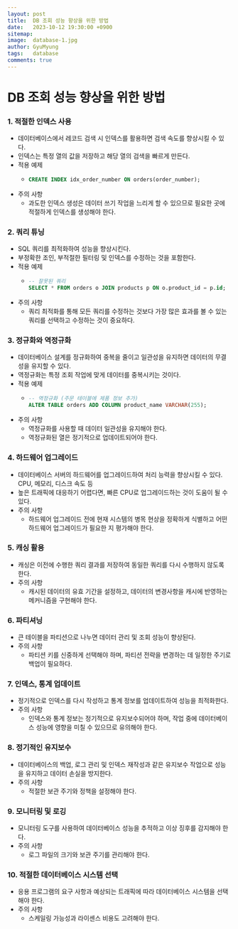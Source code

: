 ```yaml
---
layout:	post
title:  DB 조회 성능 향상을 위한 방법
date:   2023-10-12 19:30:00 +0900
sitemap: 
image:  database-1.jpg
author: GyuMyung
tags:   database
comments: true
---
```


# DB 조회 성능 향상을 위한 방법

### 1. 적절한 인덱스 사용
* 데이터베이스에서 레코드 검색 시 인덱스를 활용하면 검색 속도를 향상시킬 수 있다.
* 인덱스는 특정 열의 값을 저장하고 해당 열의 검색을 빠르게 만든다.
* 적용 예제
    * ```sql
      CREATE INDEX idx_order_number ON orders(order_number);
      ```
* 주의 사항
    * 과도한 인덱스 생성은 데이터 쓰기 작업을 느리게 할 수 있으므로 필요한 곳에 적절하게 인덱스를 생성해야 한다.

### 2. 쿼리 튜닝
* SQL 쿼리를 최적화하여 성능을 향상시킨다.
* 부정확한 조인, 부적절한 필터링 및 인덱스를 수정하는 것을 포함한다.
* 적용 예제
    * ```sql
      -- 잘못된 쿼리
      SELECT * FROM orders o JOIN products p ON o.product_id = p.id;
      ```
* 주의 사항
    * 쿼리 최적화를 통해 모든 쿼리를 수정하는 것보다 가장 많은 효과를 볼 수 있는 쿼리를 선택하고 수정하는 것이 중요하다.

### 3. 정규화와 역정규화
* 데이터베이스 설계를 정규화하여 중복을 줄이고 일관성을 유지하면 데이터의 무결성을 유지할 수 있다.
* 역정규화는 특정 조회 작업에 맞게 데이터를 중복시키는 것이다.
* 적용 예제
    * ```sql
      -- 역정규화 (주문 테이블에 제품 정보 추가)
      ALTER TABLE orders ADD COLUMN product_name VARCHAR(255);
      ```
* 주의 사항
    * 역정규화를 사용할 때 데이터 일관성을 유지해야 한다.
    * 역정규화된 열은 정기적으로 업데이트되어야 한다.

### 4. 하드웨어 업그레이드
* 데이터베이스 서버의 하드웨어를 업그레이드하여 처리 능력을 향상시킬 수 있다. CPU, 메모리, 디스크 속도 등
* 높은 트래픽에 대응하기 어렵다면, 빠른 CPU로 업그레이드하는 것이 도움이 될 수 있다.
* 주의 사항
    * 하드웨어 업그레이드 전에 현재 시스템의 병목 현상을 정확하게 식별하고 어떤 하드웨어 업그레이드가 필요한 지 평가해야 한다.

### 5. 캐싱 활용
* 캐싱은 이전에 수행한 쿼리 결과를 저장하여 동일한 쿼리를 다시 수행하지 않도록 한다.
* 주의 사항
    * 캐시된 데이터의 유효 기간을 설정하고, 데이터의 변경사항을 캐시에 반영하는 메커니즘을 구현해야 한다.

### 6. 파티셔닝
* 큰 테이블을 파티션으로 나누면 데이터 관리 및 조회 성능이 향상된다.
* 주의 사항
    * 파티션 키를 신중하게 선택해야 하며, 파티션 전략을 변경하는 데 일정한 주기로 백업이 필요하다.

### 7. 인덱스, 통계 업데이트
* 정기적으로 인덱스를 다시 작성하고 통계 정보를 업데이트하여 성능을 최적화한다.
* 주의 사항
    * 인덱스와 통계 정보는 정기적으로 유지보수되어야 하며, 작업 중에 데이터베이스 성능에 영향을 미칠 수 있으므로 유의해야 한다.

### 8. 정기적인 유지보수
* 데이터베이스의 백업, 로그 관리 및 인덱스 재작성과 같은 유지보수 작업으로 성능을 유지하고 데이터 손실을 방지한다.
* 주의 사항
    * 적절한 보관 주기와 정책을 설정해야 한다.

### 9. 모니터링 및 로깅
* 모니터링 도구를 사용하여 데이터베이스 성능을 추적하고 이상 징후를 감지해야 한다.
* 주의 사항
    * 로그 파일의 크기와 보관 주기를 관리해야 한다.

### 10. 적절한 데이터베이스 시스템 선택
* 응용 프로그램의 요구 사항과 예상되는 트래픽에 따라 데이터베이스 시스템을 선택해야 한다.
* 주의 사항
    * 스케일링 가능성과 라이센스 비용도 고려해야 한다.

